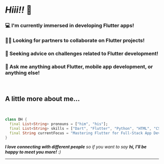 # <em>Hiii!! </em>👋


### 💻 I'm currently immersed in developing Flutter apps!
### 🙋‍♂️ Looking for partners to collaborate on Flutter projects!
### 🤔 Seeking advice on challenges related to Flutter development!
### 💬 Ask me anything about Flutter, mobile app development, or anything else!

<br>

## A little more about me...

<br>

```dart
class DH {
  final List<String> pronouns = ["him", "his"];
  final List<String> skills = ["Dart", "Flutter", "Python", "HTML", "CSS", "Javascript"];
  final String currentFocus = "Mastering Flutter for Full-Stack App Development";
}
```

<em><b>I love connecting with different people</b> so if you want to say <b>hi, I'll be happy to meet you more!</b> :)</em>

---
